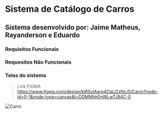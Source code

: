 # Sistema de Catálogo de Carros 
## Sistema desenvolvido por: Jaime Matheus, Rayanderson e Eduardo
### Requisitos Funcionais

### Requesitos Não Funcionais


### Telas do sistema

> Link FIGMA https://www.figma.com/design/kl8SulAarp4OaIJ2zlhLi0/Carro?node-id=0-1&node-type=canvas&t=DDMMhh0nWLwTJ84C-0

![Carro](https://github.com/user-attachments/assets/aaf23b47-74d5-4aa6-88e9-09d48775be9d)

